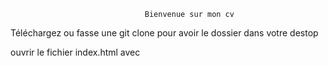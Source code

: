                                   Bienvenue sur mon cv

Téléchargez ou fasse une git clone pour avoir le dossier dans votre destop

ouvrir le fichier index.html avec 
